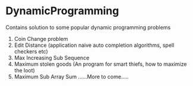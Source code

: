 # DynamicProgramming
Contains solution to some popular dynamic programming problems

1) Coin Change problem
2) Edit Distance (application naive auto completion algorithms, spell checkers etc)
3) Max Increasing Sub Sequence
4) Maximum stolen goods (An program for smart thiefs, how to maximize the loot)
5) Maximum Sub Array Sum
......More to come.....
